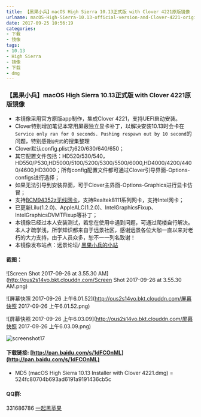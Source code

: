 ```yaml
---
title: 【黑果小兵】macOS High Sierra 10.13正式版 with Clover 4221原版镜像
urlname: macOS-High-Sierra-10.13-official-version-and-Clover-4221-original-image
date: 2017-09-25 10:56:19
categories:
- 下载
- 镜像
tags:
- 10.13
- High Sierra
- 镜像
- 下载
- dmg
---
```

### 【黑果小兵】macOS High Sierra 10.13正式版 with Clover 4221原版镜像

*	本镜像采用官方原版app制作，集成Clover 4221，支持UEFI启动安装。
* Clover特别增加笔记本常用屏蔽独立显卡补丁，以解决安装10.13时会卡在`Service only ran for 0 seconds. Pushing respawn out by 10 second`的问题，特别感谢` @宪武 `的搜集整理
*	Clover默认config.plist为620/630/640/650；
* 	其它配置文件包括：HD520/530/540，HD550/P530,HD5000/5100/5200/5300/5500/6000,HD4000/4200/4400/4600,HD3000；所有config配置文件都可通过Clover引导界面-Options-configs进行选择；
*  如果无法引导到安装界面，可于Clover主界面-Options-Graphics进行显卡仿冒；
*	支持[BCM94352z无线网卡](https://blog.daliansky.net/Broadcom-BCM94352z-DW1560-drive-new-posture.html#more)，支持Realtek8111系列网卡，支持Intel网卡；
*	已更新Lilu(1.2.0)、AppleALC(1.2.0)、IntelGraphicsFixup、IntelGraphicsDVMTFixup等补丁；
*	本镜像已经过本人安装测试，若您在使用中遇到问题，可通过爬楼自行解决。本人才疏学浅，所学知识都来自于远景社区，感谢远景各位大咖一直以来对老朽的大力支持，由于人员众多，恕不一一列名致谢！
*	本镜像发布站点：远景论坛/ [黑果小兵的小站](https://blog.daliansky.net)

#### 截图：
![Screen Shot 2017-09-26 at 3.55.30 AM](http://ous2s14vo.bkt.clouddn.com/Screen Shot 2017-09-26 at 3.55.30 AM.png)

![屏幕快照 2017-09-26 上午6.01.52](http://ous2s14vo.bkt.clouddn.com/屏幕快照 2017-09-26 上午6.01.52.png)

![屏幕快照 2017-09-26 上午6.03.09](http://ous2s14vo.bkt.clouddn.com/屏幕快照 2017-09-26 上午6.03.09.png)

![screenshot17](http://ous2s14vo.bkt.clouddn.com/screenshot17.png)

	
#### 下载链接: [http://pan.baidu.com/s/1dFCOnML](http://pan.baidu.com/s/1dFCOnML)

* MD5 (macOS High Sierra 10.13 Installer with Clover 4221.dmg) = 524fc80704b693ad6191a9191436cb5c
	
#### QQ群:
331686786 [一起黑苹果](http://shang.qq.com/wpa/qunwpa?idkey=db511a29e856f37cbb871108ffa77a6e79dde47e491b8f2c8d8fe4d3c310de91)





